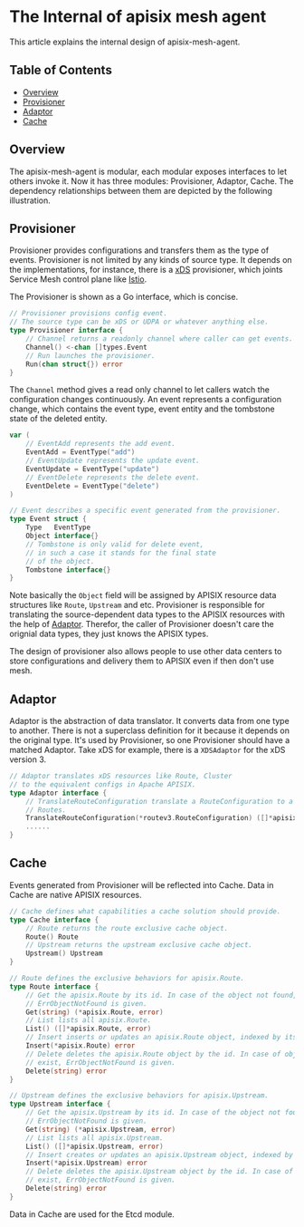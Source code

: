 # The Internal of apisix mesh agent

This article explains the internal design of apisix-mesh-agent.

## Table of Contents

- [Overview](#overview)
- [Provisioner](#provisioner)
- [Adaptor](#adaptor)
- [Cache](#cache)

## Overview

The apisix-mesh-agent is modular, each modular exposes interfaces to let others invoke it.
Now it has three modules: Provisioner, Adaptor, Cache. The dependency relationships between them are depicted by the following illustration.

## Provisioner

Provisioner provides configurations and transfers them as the type of events. Provisioner is not limited by any kinds of source type.
It depends on the implementations, for instance, there is a [xDS](https://www.envoyproxy.io/docs/envoy/latest/api-docs/xds_protocol) provisioner,
which joints Service Mesh control plane like [Istio](https://istio.io/).

The Provisioner is shown as a Go interface, which is concise.

```go
// Provisioner provisions config event.
// The source type can be xDS or UDPA or whatever anything else.
type Provisioner interface {
    // Channel returns a readonly channel where caller can get events.
    Channel() <-chan []types.Event
    // Run launches the provisioner.
    Run(chan struct{}) error
}
```

The `Channel` method gives a read only channel to let callers watch the configuration changes continuously.
An event represents a configuration change, which contains the event type,
event entity and the tombstone state of the deleted entity.

```go
var (
    // EventAdd represents the add event.
    EventAdd = EventType("add")
    // EventUpdate represents the update event.
    EventUpdate = EventType("update")
    // EventDelete represents the delete event.
    EventDelete = EventType("delete")
)

// Event describes a specific event generated from the provisioner.
type Event struct {
    Type   EventType
    Object interface{}
    // Tombstone is only valid for delete event,
    // in such a case it stands for the final state
    // of the object.
    Tombstone interface{}
}
```

Note basically the `Object` field will be assigned by APISIX resource data structures
like `Route`, `Upstream` and etc. Provisioner is responsible for translating the source-dependent data types to
the APISIX resources with the help of [Adaptor](#adaptor). Therefor, the caller of Provisioner
doesn't care the orignial data types, they just knows the APISIX types.

The design of provisioner also allows people to use other data centers to store
configurations and delivery them to APISIX even if then don't use mesh.

## Adaptor

Adaptor is the abstraction of data translator. It converts data from one type to another. There is not
a superclass definition for it because it depends on the original type. It's used by Provisioner, so
one Provisioner should have a matched Adaptor. Take xDS for example, there is a
`XDSAdaptor` for the xDS version 3.

```go
// Adaptor translates xDS resources like Route, Cluster
// to the equivalent configs in Apache APISIX.
type Adaptor interface {
    // TranslateRouteConfiguration translate a RouteConfiguration to a series APISIX
    // Routes.
    TranslateRouteConfiguration(*routev3.RouteConfiguration) ([]*apisix.Route, error)
    ......
}
```

## Cache

Events generated from Provisioner will be reflected into Cache. Data in Cache are native APISIX resources.

```go
// Cache defines what capabilities a cache solution should provide.
type Cache interface {
    // Route returns the route exclusive cache object.
    Route() Route
    // Upstream returns the upstream exclusive cache object.
    Upstream() Upstream
}

// Route defines the exclusive behaviors for apisix.Route.
type Route interface {
    // Get the apisix.Route by its id. In case of the object not found,
    // ErrObjectNotFound is given.
    Get(string) (*apisix.Route, error)
    // List lists all apisix.Route.
    List() ([]*apisix.Route, error)
    // Insert inserts or updates an apisix.Route object, indexed by its id.
    Insert(*apisix.Route) error
    // Delete deletes the apisix.Route object by the id. In case of object not
    // exist, ErrObjectNotFound is given.
    Delete(string) error
}

// Upstream defines the exclusive behaviors for apisix.Upstream.
type Upstream interface {
    // Get the apisix.Upstream by its id. In case of the object not found,
    // ErrObjectNotFound is given.
    Get(string) (*apisix.Upstream, error)
    // List lists all apisix.Upstream.
    List() ([]*apisix.Upstream, error)
    // Insert creates or updates an apisix.Upstream object, indexed by its id.
    Insert(*apisix.Upstream) error
    // Delete deletes the apisix.Upstream object by the id. In case of object not
    // exist, ErrObjectNotFound is given.
    Delete(string) error
}
```

Data in Cache are used for the Etcd module.
